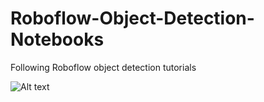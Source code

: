 # Roboflow-Object-Detection-Notebooks

Following Roboflow object detection tutorials

![Alt text](Imagges/Model_Info.png)

